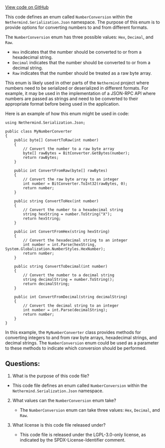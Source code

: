 [View code on GitHub](https://github.com/nethermindeth/nethermind/Nethermind.Serialization.Json/NumberConversion.cs)

This code defines an enum called `NumberConversion` within the `Nethermind.Serialization.Json` namespace. The purpose of this enum is to provide options for converting numbers to and from different formats. 

The `NumberConversion` enum has three possible values: `Hex`, `Decimal`, and `Raw`. 

- `Hex` indicates that the number should be converted to or from a hexadecimal string. 
- `Decimal` indicates that the number should be converted to or from a decimal string. 
- `Raw` indicates that the number should be treated as a raw byte array. 

This enum is likely used in other parts of the `Nethermind` project where numbers need to be serialized or deserialized in different formats. For example, it may be used in the implementation of a JSON-RPC API where numbers are passed as strings and need to be converted to their appropriate format before being used in the application. 

Here is an example of how this enum might be used in code:

```
using Nethermind.Serialization.Json;

public class MyNumberConverter
{
    public byte[] ConvertToRaw(int number)
    {
        // Convert the number to a raw byte array
        byte[] rawBytes = BitConverter.GetBytes(number);
        return rawBytes;
    }

    public int ConvertFromRaw(byte[] rawBytes)
    {
        // Convert the raw byte array to an integer
        int number = BitConverter.ToInt32(rawBytes, 0);
        return number;
    }

    public string ConvertToHex(int number)
    {
        // Convert the number to a hexadecimal string
        string hexString = number.ToString("X");
        return hexString;
    }

    public int ConvertFromHex(string hexString)
    {
        // Convert the hexadecimal string to an integer
        int number = int.Parse(hexString, System.Globalization.NumberStyles.HexNumber);
        return number;
    }

    public string ConvertToDecimal(int number)
    {
        // Convert the number to a decimal string
        string decimalString = number.ToString();
        return decimalString;
    }

    public int ConvertFromDecimal(string decimalString)
    {
        // Convert the decimal string to an integer
        int number = int.Parse(decimalString);
        return number;
    }
}
```

In this example, the `MyNumberConverter` class provides methods for converting integers to and from raw byte arrays, hexadecimal strings, and decimal strings. The `NumberConversion` enum could be used as a parameter to these methods to indicate which conversion should be performed.
## Questions: 
 1. What is the purpose of this code file?
   - This code file defines an enum called `NumberConversion` within the `Nethermind.Serialization.Json` namespace.

2. What values can the `NumberConversion` enum take?
   - The `NumberConversion` enum can take three values: `Hex`, `Decimal`, and `Raw`.

3. What license is this code file released under?
   - This code file is released under the LGPL-3.0-only license, as indicated by the SPDX-License-Identifier comment.